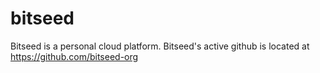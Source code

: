 # bitseed
Bitseed is a personal cloud platform.
Bitseed's active github is located at 
https://github.com/bitseed-org
